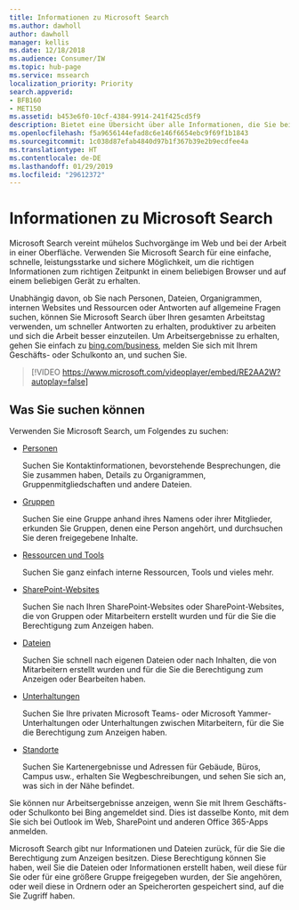 ```yaml
---
title: Informationen zu Microsoft Search
ms.author: dawholl
author: dawholl
manager: kellis
ms.date: 12/18/2018
ms.audience: Consumer/IW
ms.topic: hub-page
ms.service: mssearch
localization_priority: Priority
search.appverid:
- BFB160
- MET150
ms.assetid: b453e6f0-10cf-4384-9914-241f425cd5f9
description: Bietet eine Übersicht über alle Informationen, die Sie bei Verwendung von Microsoft Search finden können.
ms.openlocfilehash: f5a9656144efad8c6e146f6654ebc9f69f1b1843
ms.sourcegitcommit: 1c038d87efab4840d97b1f367b39e2b9ecdfee4a
ms.translationtype: HT
ms.contentlocale: de-DE
ms.lasthandoff: 01/29/2019
ms.locfileid: "29612372"
---
```

# <a name="about-microsoft-search"></a>Informationen zu Microsoft Search

Microsoft Search vereint mühelos Suchvorgänge im Web und bei der Arbeit in einer Oberfläche. Verwenden Sie Microsoft Search für eine einfache, schnelle, leistungsstarke und sichere Möglichkeit, um die richtigen Informationen zum richtigen Zeitpunkt in einem beliebigen Browser und auf einem beliebigen Gerät zu erhalten.
  
Unabhängig davon, ob Sie nach Personen, Dateien, Organigrammen, internen Websites und Ressourcen oder Antworten auf allgemeine Fragen suchen, können Sie Microsoft Search über Ihren gesamten Arbeitstag verwenden, um schneller Antworten zu erhalten, produktiver zu arbeiten und sich die Arbeit besser einzuteilen. Um Arbeitsergebnisse zu erhalten, gehen Sie einfach zu [bing.com/business](https://www.bing.com/business), melden Sie sich mit Ihrem Geschäfts- oder Schulkonto an, und suchen Sie. 
  
> [!VIDEO https://www.microsoft.com/videoplayer/embed/RE2AA2W?autoplay=false]

## <a name="what-you-can-find"></a>Was Sie suchen können
  
Verwenden Sie Microsoft Search, um Folgendes zu suchen:
  
- [Personen](find-people-and-groups.md)
    
    Suchen Sie Kontaktinformationen, bevorstehende Besprechungen, die Sie zusammen haben, Details zu Organigrammen, Gruppenmitgliedschaften und andere Dateien.
    
- [Gruppen](find-people-and-groups.md)
    
    Suchen Sie eine Gruppe anhand ihres Namens oder ihrer Mitglieder, erkunden Sie Gruppen, denen eine Person angehört, und durchsuchen Sie deren freigegebene Inhalte.
    
- [Ressourcen und Tools](find-resources-tools-and-more.md)
    
    Suchen Sie ganz einfach interne Ressourcen, Tools und vieles mehr.
    
- [SharePoint-Websites](find-sharepoint-sites.md)
    
    Suchen Sie nach Ihren SharePoint-Websites oder SharePoint-Websites, die von Gruppen oder Mitarbeitern erstellt wurden und für die Sie die Berechtigung zum Anzeigen haben.
    
- [Dateien](find-files.md)
    
    Suchen Sie schnell nach eigenen Dateien oder nach Inhalten, die von Mitarbeitern erstellt wurden und für die Sie die Berechtigung zum Anzeigen oder Bearbeiten haben.
    
- [Unterhaltungen](find-conversations.md)
    
    Suchen Sie Ihre privaten Microsoft Teams- oder Microsoft Yammer-Unterhaltungen oder Unterhaltungen zwischen Mitarbeitern, für die Sie die Berechtigung zum Anzeigen haben.
    
- [Standorte](find-locations.md)
    
    Suchen Sie Kartenergebnisse und Adressen für Gebäude, Büros, Campus usw., erhalten Sie Wegbeschreibungen, und sehen Sie sich an, was sich in der Nähe befindet.    
    
Sie können nur Arbeitsergebnisse anzeigen, wenn Sie mit Ihrem Geschäfts- oder Schulkonto bei Bing angemeldet sind. Dies ist dasselbe Konto, mit dem Sie sich bei Outlook im Web, SharePoint und anderen Office 365-Apps anmelden. 
  
Microsoft Search gibt nur Informationen und Dateien zurück, für die Sie die Berechtigung zum Anzeigen besitzen. Diese Berechtigung können Sie haben, weil Sie die Dateien oder Informationen erstellt haben, weil diese für Sie oder für eine größere Gruppe freigegeben wurden, der Sie angehören, oder weil diese in Ordnern oder an Speicherorten gespeichert sind, auf die Sie Zugriff haben.

  

